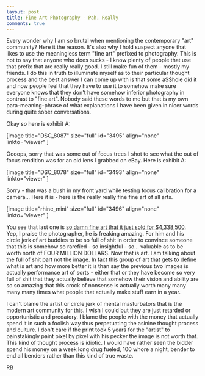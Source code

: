 ```yaml
---
layout: post
title: Fine Art Photography - Pah, Really
comments: true
---
```

Every wonder why I am so brutal when mentioning the contemporary "art" community? Here it the reason. It's also why I hold suspect anyone that likes to use the meaningless term "fine art" prefixed to photography. This is not to say that anyone who does sucks - I know plenty of people that use that prefix that are really really good. I still make fun of them - mostly my friends. I do this in truth to illuminate myself as to their particular thought process and the best answer I can come up with is that some a$$hole did it and now people feel that they have to use it to somehow make sure everyone knows that they don't have somehow inferior photography in contrast to "fine art". Nobody said these words to me but that is my own para-meaning-phrase of what explanations I have been given in nicer words during quite sober conversations.

Okay so here is exhibit A:

[image title="DSC_8087" size="full" id="3495" align="none" linkto="viewer" ]

Oooops, sorry that was some out of focus trees I shot to see what the out of focus rendition was for an old lens I grabbed on eBay. Here is exhibit A:

[image title="DSC_8078" size="full" id="3493" align="none" linkto="viewer" ]

Sorry - that was a bush in my front yard while testing focus calibration for a camera... Here it is - here is the really really fine fine art of all arts.

[image title="rhine_mini" size="full" id="3496" align="none" linkto="viewer" ]

You see that last one is <a href="http://www.petapixel.com/2011/11/09/gurksy-photo-of-rhine-sells-for-4-3m-becomes-worlds-most-expensive-pic/">so damn fine art that it just sold for $4,338,500</a>. Yep, I praise the photographer, he is freaking amazing. For him and his circle jerk of art buddies to be so full of shit in order to convince someone that this is somehow so rarefied - so insightful - so... valuable as to be worth north of FOUR MILLION DOLLARS. Now that is art. I am talking about the full of shit part not the image. In fact this group of art that gets to define what is art and how more better it is than say the previous two images is actually performance art of sorts - either that or they have become so very full of shit that they actually believe that somehow their vision and ability are so so amazing that this crock of nonsense is actually worth many many many many times what people that actually make stuff earn in a year.

I can't blame the artist or circle jerk of mental masturbators that is the modern art community for this. I wish I could but they are just retarded or opportunistic and predatory. I blame the people with the money that actually spend it in such a foolish way thus perpetuating the asinine thought process and culture. I don't care if the print took 5 years for the "artist" to painstakingly paint pixel by pixel with his pecker the image is not worth that. This kind of thought process is idiotic. I would have rather seen the bidder spend his money on a week long drug fueled, 100 whore a night, bender to end all benders rather than this kind of true waste.

RB
